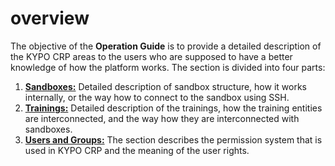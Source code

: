 # overview

The objective of the **Operation Guide** is to provide a detailed description of the KYPO CRP areas to the users who are supposed to have a better knowledge of how the platform works. The section is divided into four parts: 

1. **[Sandboxes:](../sandboxes/sandboxes-overview)** Detailed description of sandbox structure, how it works internally, or the way how to connect to the sandbox using SSH. 
2. **[Trainings:](../trainings/trainings-overview)** Detailed description of the trainings, how the training entities are interconnected, and the way how they are interconnected with sandboxes. 
3. **[Users and Groups:](../users-and-groups/users-and-groups-overview)** The section describes the permission system that is used in KYPO CRP and the meaning of the user rights.
